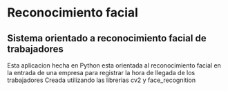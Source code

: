 # Reconocimiento facial 
## Sistema orientado a reconocimiento facial de trabajadores
Esta aplicacion hecha en Python esta orientada al reconocimiento facial en la entrada de una empresa para registrar la hora de llegada de los trabajadores
Creada utilizando las librerias cv2 y face_recognition
